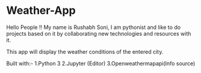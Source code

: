 # Weather-App
Hello People !!
My name is Rushabh Soni,
I am pythonist and like to do projects based on it 
by collaborating new technologies and resources with it.

This app will display the weather conditions of the entered city.

Built with:-
1.Python 3
2.Jupyter (Editor)
3.Openweathermapapi(Info source)

